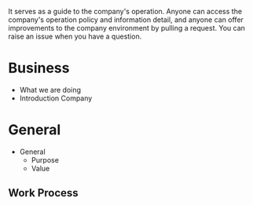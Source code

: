 It serves as a guide to the company's operation. Anyone can access the company's operation policy and information detail, and anyone can offer improvements to the company environment by pulling a request. You can raise an issue when you have a question.

# Business
- What we are doing
- Introduction Company

# General
* General
  * Purpose 
  * Value

## Work Process

